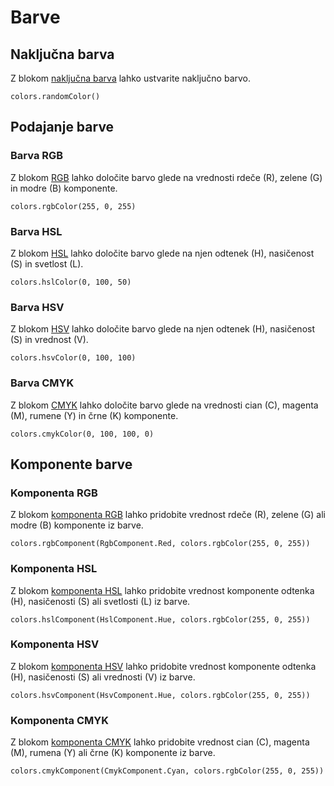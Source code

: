 # Barve

## Naključna barva

Z blokom [naključna barva](/reference/colors/random-color) lahko ustvarite naključno barvo.

```block
colors.randomColor()
```

## Podajanje barve

### Barva RGB

Z blokom [RGB](/reference/colors/rgb-color) lahko določite barvo glede na vrednosti
rdeče (R), zelene (G) in modre (B) komponente.

```block
colors.rgbColor(255, 0, 255)
```

### Barva HSL

Z blokom [HSL](/reference/colors/hsl-color) lahko določite barvo glede na njen
odtenek (H), nasičenost (S) in svetlost (L).

```block
colors.hslColor(0, 100, 50)
```

### Barva HSV

Z blokom [HSV](/reference/colors/hsv-color) lahko določite barvo glede na njen
odtenek (H), nasičenost (S) in vrednost (V).

```block
colors.hsvColor(0, 100, 100)
```

### Barva CMYK

Z blokom [CMYK](/reference/colors/cmyk-color) lahko določite barvo glede na vrednosti
cian (C), magenta (M), rumene (Y) in črne (K) komponente.

```block
colors.cmykColor(0, 100, 100, 0)
```

## Komponente barve

### Komponenta RGB

Z blokom [komponenta RGB](/reference/colors/rgb-component) lahko pridobite vrednost
rdeče (R), zelene (G) ali modre (B) komponente iz barve.

```block
colors.rgbComponent(RgbComponent.Red, colors.rgbColor(255, 0, 255))
```

### Komponenta HSL

Z blokom [komponenta HSL](/reference/colors/hsl-component) lahko pridobite vrednost
komponente odtenka (H), nasičenosti (S) ali svetlosti (L) iz barve.

```block
colors.hslComponent(HslComponent.Hue, colors.rgbColor(255, 0, 255))
```

### Komponenta HSV

Z blokom [komponenta HSV](/reference/colors/hsv-component) lahko pridobite vrednost
komponente odtenka (H), nasičenosti (S) ali vrednosti (V) iz barve.

```block
colors.hsvComponent(HsvComponent.Hue, colors.rgbColor(255, 0, 255))
```

### Komponenta CMYK

Z blokom [komponenta CMYK](/reference/colors/cmyk-component) lahko pridobite vrednost
cian (C), magenta (M), rumena (Y) ali črne (K) komponente iz barve.

```block
colors.cmykComponent(CmykComponent.Cyan, colors.rgbColor(255, 0, 255))
```
